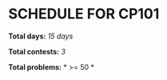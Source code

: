 # SCHEDULE FOR CP101

**Total days:** *15 days*

**Total contests:** *3*

**Total problems:** * >= 50 *
